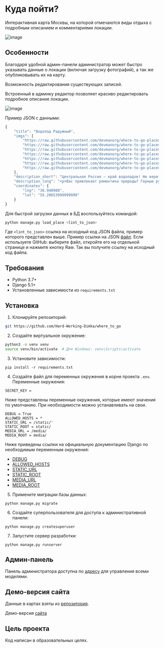 # Куда пойти?

Интерактивная карта Москвы, на которой отмечаются виды отдыха с подробным описанием и комментариями локации.

![image](https://github.com/user-attachments/assets/e7639fc1-3478-48d3-92b0-edf2bdcf0368)


## Особенности
Благодаря удобной админ-панели администратор может быстро указывать данные о локации (включая загрузку фотографий), а так же опубликовывать их на карту.

Возможность редактирования существующих записей.

Встроенный в админку редактор позволяет красиво редактировать подробное описание локации.

![image](https://github.com/user-attachments/assets/2d2be50a-6336-4a38-b653-9788708f7ec7)

Пример JSON с данными:
```javascript
{
    "title": "Водопад Радужный",
    "imgs": [
        "https://raw.githubusercontent.com/devmanorg/where-to-go-places/master/media/7252a5cbb831eec01d98f3c234f2dfc5.jpg",
        "https://raw.githubusercontent.com/devmanorg/where-to-go-places/master/media/c0191d876a75c05d72d9845251758b34.jpg",
        "https://raw.githubusercontent.com/devmanorg/where-to-go-places/master/media/3daa4472d29bc5e3c82a62edb7ea6cfe.jpg",
        "https://raw.githubusercontent.com/devmanorg/where-to-go-places/master/media/b6bd1cb01af50fa7ab1ffd09ac7b0f58.jpg",
        "https://raw.githubusercontent.com/devmanorg/where-to-go-places/master/media/17cf1ed6097edcf70824e87c414ed420.jpg",
        "https://raw.githubusercontent.com/devmanorg/where-to-go-places/master/media/b6a19f8f3daa32bdf904c1d7bf80f940.jpg",
        "https://raw.githubusercontent.com/devmanorg/where-to-go-places/master/media/6cc194af04b385b4b439dab0f81ebdda.jpg"
    ],
    "description_short": "Центральная Россия — край водопадов! Не верите? А зря.",
    "description_long": "<p>Вас привлекает романтика природы? Горные ручьи и водопады грезятся во снах и видениях, а до отпуска ещё как до луны? Не переживайте: всего в сорока пяти километрах от столицы вас ждёт удивительное природное творение — водопад Радужный. Ради него стоит прокатиться по Калужской автостраде практически до населённого пункта Папино, затем повернуть направо около моста через речку Нару возле заправочной станции, а там — после монумента героям Великой Отечественной войны по просёлочному тракту метров тридцать, и вы уже слышите манящий шум падающей воды.</p><p>Ваша настойчивость будет щедро вознаграждена. Крутая излучина реки Нара открывает взору удивительную долину семи ключей. Пробившись из-под земли, они сливаются в один мощный поток, который срывается с обрыва высотой в несколько метров. Радуга играет в брызгах чистейшей ледяной воды, а дальше с густо покрытого мхом берега стекают ручейки поменьше и совсем крошечные, образующие каскад уровнем ниже.</p><p>Проведите день в таком месте, побродите под сенью деревьев, усладив свой взор и слух, и вы со спокойной душой доживёте до ближайшего отпуска.</p>",
    "coordinates": {
        "lng": "36.940988",
        "lat": "55.20653999999999"
    }
}
```
Для быстрой загрузки данных в БД воспользуйтесь командой:

```bash
python manage.py load_place <lint_to_json>
```

Где `<lint_to_json>` ссылка на исходный код JSON файла, пример которого представлен выше. Пример ссылки на JSON [файл](https://raw.githubusercontent.com/devmanorg/where-to-go-places/refs/heads/master/places/%D0%90%D1%80%D1%82-%D0%BF%D1%80%D0%BE%D1%81%D1%82%D1%80%D0%B0%D0%BD%D1%81%D1%82%D0%B2%D0%BE%20%C2%AB%D0%91%D1%83%D0%BD%D0%BA%D0%B5%D1%80%20703%C2%BB.json). Если используете GitHub: выберите файл, откройте его на отдельной странице и нажмите кнопку Raw. Так вы получите ссылку на исходный код файла.
## Требования

- Python 3.7+
- Django 5.1+
- Установленные зависимости из `requirements.txt`

## Установка

1. Клонируйте репозиторий:

```bash
git https://github.com/Hard-Working-Dimka/where_to_go
```

2. Создайте виртуальное окружение:

```bash
python3 -m venv venv
source venv/bin/activate  # Для Windows: venv\Scripts\activate
```

3. Установите зависимости:

```
pip install -r requirements.txt
```

4. Создайте файл для переменных окружения в корне проекта `.env`. Переменные окружения:

```
SECRET_KEY = 
```
Ниже представлены переменные окружения, которые имеют значения по умолчанию. При необходимости можно устанавливать на свои.
```
DEBUG = True
ALLOWED_HOSTS = *
STATIC_URL = /static/'
STATIC_ROOT = static/
MEDIA_URL = /media/
MEDIA_ROOT = media/
```
Ниже приведены ссылки на официальную документацию Django по необходимым переменным окружения:
* [DEBUG](https://docs.djangoproject.com/en/5.2/ref/settings/#debug)
* [ALLOWED_HOSTS](https://docs.djangoproject.com/en/5.2/ref/settings/#allowed-hosts)
* [STATIC_URL](https://docs.djangoproject.com/en/5.2/ref/settings/#static-url)
* [STATIC_ROOT](https://docs.djangoproject.com/en/5.2/ref/settings/#static-root)
* [MEDIA_URL](https://docs.djangoproject.com/en/5.2/ref/settings/#media-url)
* [MEDIA_ROOT](https://docs.djangoproject.com/en/5.2/ref/settings/#media-root)

5. Примените миграции базы данных:

```
python manage.py migrate
```

6. Создайте суперпользователя для доступа к административной панели:

```
python manage.py createsuperuser
```

7. Запустите сервер разработки:

```
python manage.py runserver
```
## Админ-панель

Панель администратора доступна по [адресу](http://127.0.0.1:8000/admin/) для управления всеми моделями.

## Демо-версия сайта

Данные в картах взяты из [репозитория](https://github.com/devmanorg/where-to-go-places).

Демо-версия [сайта](https://bukadimka2342341.pythonanywhere.com/)

## Цель проекта

Код написан в образовательных целях.

